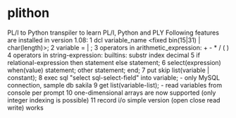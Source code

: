 # plithon
PL/I to Python transpiler to learn PL/I, Python and PLY
Following features are installed in version 1.08:
 1  dcl variable_name <fixed bin(15|31) | char(length)>;
 2  variable = <arithmetic-expression> | <string-expression>;
 3  operators in arithmetic_expression: + - * / ( )
 4  operators in string-expression: builtins: substr index decimal
 5  if relational-expression then statement else statement;
 6  select(expression) when(value) statement; other statement; end; 
 7  put skip list(variable | constant);
 8  exec sql "select  sql-select-field" into variable; - only MySQL connection, sample db sakila
 9  get list(variable-list); - read variables from console per prompt
10  one-dimensional arrays are now supported (only integer indexing is possible)
11  record i/o simple version (open close read write) works
